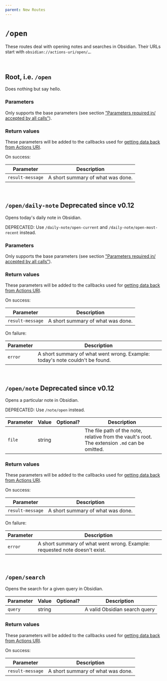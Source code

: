 ```yaml
---
parent: New Routes
---
```


# `/open`

These routes deal with opening notes and searches in Obsidian.  Their URLs start with `obsidian://actions-uri/open/…`.


&nbsp;


## Root, i.e. `/open`

Does nothing but say hello.

### Parameters
Only supports the base parameters (see section ["Parameters required in/ accepted by all calls"](../parameters.md)).

### Return values
These parameters will be added to the callbacks used for [getting data back from Actions URI](../callbacks.md).

On success:

| Parameter        | Description                       |
| ---------------- | --------------------------------- |
| `result-message` | A short summary of what was done. |


&nbsp;


## `/open/daily-note` <span class="tag tag-deprecated">Deprecated since v0.12</span>
Opens today's daily note in Obsidian.

DEPRECATED: Use `/daily-note/open-current` and `/daily-note/open-most-recent` instead.

### Parameters
Only supports the base parameters (see section ["Parameters required in/ accepted by all calls"](../parameters.md)).

### Return values
These parameters will be added to the callbacks used for [getting data back from Actions URI](../callbacks.md).

On success:

| Parameter        | Description                       |
| ---------------- | --------------------------------- |
| `result-message` | A short summary of what was done. |

On failure:

| Parameter | Description                                                                  |
| --------- | ---------------------------------------------------------------------------- |
| `error`   | A short summary of what went wrong. Example: today's note couldn't be found. |


&nbsp;


## `/open/note` <span class="tag tag-deprecated">Deprecated since v0.12</span>
Opens a particular note in Obsidian.

DEPRECATED: Use `/note/open` instead.

| Parameter | Value  | Optional? | Description                                                                                    |
| --------- | ------ |:---------:| ---------------------------------------------------------------------------------------------- |
| `file`    | string |           | The file path of the note, relative from the vault's root. The extension `.md` can be omitted. |

### Return values
These parameters will be added to the callbacks used for [getting data back from Actions URI](../callbacks.md).

On success:

| Parameter        | Description                       |
| ---------------- | --------------------------------- |
| `result-message` | A short summary of what was done. |

On failure:

| Parameter | Description                                                                |
| --------- | -------------------------------------------------------------------------- |
| `error`   | A short summary of what went wrong. Example: requested note doesn't exist. |


&nbsp;


## `/open/search`
Opens the search for a given query in Obsidian.

| Parameter | Value  | Optional? | Description                   |
| --------- | ------ |:---------:| ----------------------------- |
| `query`   | string |           | A valid Obsidian search query |

### Return values
These parameters will be added to the callbacks used for [getting data back from Actions URI](../callbacks.md).

On success:

| Parameter        | Description                       |
| ---------------- | --------------------------------- |
| `result-message` | A short summary of what was done. |
